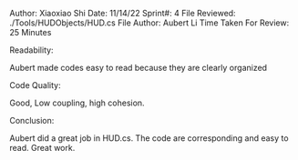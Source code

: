 Author: Xiaoxiao Shi Date: 11/14/22 Sprint#: 4 File Reviewed: ./Tools/HUDObjects/HUD.cs File Author: Aubert Li Time Taken For Review: 25 Minutes

Readability:

Aubert made codes easy to read because they are clearly organized

Code Quality:

Good, Low coupling, high cohesion.

Conclusion:

Aubert did a great job in HUD.cs. The code are corresponding and easy to read. Great work.
